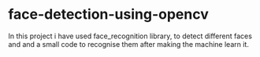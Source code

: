 # face-detection-using-opencv
 In this project i have used face_recognition library, to detect different faces and and a small code to recognise them after making the machine learn it.
